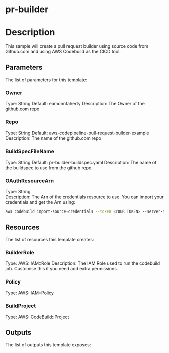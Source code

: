 # pr-builder
# Description
This sample will create a pull request builder using source code from Github.com and using AWS Codebuild as the CICD
tool.


## Parameters
The list of parameters for this template:

### Owner 
Type: String 
Default: eamonnfaherty 
Description: The Owner of the github.com repo 
### Repo 
Type: String 
Default: aws-codepipeline-pull-request-builder-example 
Description: The name of the github.com repo 
### BuildSpecFileName 
Type: String 
Default: pr-builder-buildspec.yaml 
Description: The name of the buildspec to use from the github repo 
### OAuthResourceArn 
Type: String  
Description: The Arn of the credentials resource to use.  You can import your credentials and get the Arn using:
``` bash
aws codebuild import-source-credentials --token <YOUR TOKEN> --server-type GITHUB --auth-type PERSONAL_ACCESS_TOKEN
```
 

## Resources
The list of resources this template creates:

### BuilderRole 
Type: AWS::IAM::Role 
Description: The IAM Role used to run the codebuild job.  Customise this if you need add extra permissions. 
### Policy 
Type: AWS::IAM::Policy  
### BuildProject 
Type: AWS::CodeBuild::Project  

## Outputs
The list of outputs this template exposes:

